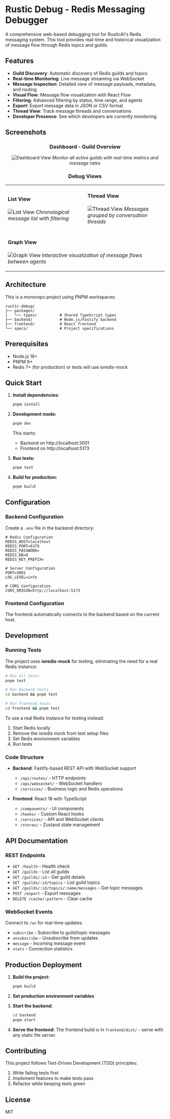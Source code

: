 # Rustic Debug - Redis Messaging Debugger

A comprehensive web-based debugging tool for RusticAI's Redis messaging system. This tool provides real-time and historical visualization of message flow through Redis topics and guilds.

## Features

- **Guild Discovery**: Automatic discovery of Redis guilds and topics
- **Real-time Monitoring**: Live message streaming via WebSocket
- **Message Inspection**: Detailed view of message payloads, metadata, and routing
- **Visual Flow**: Message flow visualization with React Flow
- **Filtering**: Advanced filtering by status, time range, and agents
- **Export**: Export message data in JSON or CSV format
- **Thread View**: Track message threads and conversations
- **Developer Presence**: See which developers are currently monitoring

## Screenshots

<div align="center">

### Dashboard - Guild Overview
![Dashboard View](docs/src/assets/screenshots/dashboard-guilds.png)
*Monitor all active guilds with real-time metrics and message rates*

### Debug Views

<table>
<tr>
<td width="50%">

#### List View
![List View](docs/src/assets/screenshots/debug-list-view.png)
*Chronological message list with filtering*

</td>
<td width="50%">

#### Thread View
![Thread View](docs/src/assets/screenshots/debug-thread-view.png)
*Messages grouped by conversation threads*

</td>
</tr>
<tr>
<td colspan="2">

#### Graph View
![Graph View](docs/src/assets/screenshots/debug-graph-view.png)
*Interactive visualization of message flows between agents*

</td>
</tr>
</table>

</div>

## Architecture

This is a monorepo project using PNPM workspaces:

```
rustic-debug/
├── packages/
│   └── types/          # Shared TypeScript types
├── backend/            # Node.js/Fastify backend
├── frontend/           # React frontend
└── specs/              # Project specifications
```

## Prerequisites

- Node.js 18+ 
- PNPM 8+
- Redis 7+ (for production) or tests will use ioredis-mock

## Quick Start

1. **Install dependencies:**
   ```bash
   pnpm install
   ```

2. **Development mode:**
   ```bash
   pnpm dev
   ```

   This starts:
   - Backend on http://localhost:3001
   - Frontend on http://localhost:5173

3. **Run tests:**
   ```bash
   pnpm test
   ```

4. **Build for production:**
   ```bash
   pnpm build
   ```

## Configuration

### Backend Configuration

Create a `.env` file in the backend directory:

```env
# Redis Configuration
REDIS_HOST=localhost
REDIS_PORT=6379
REDIS_PASSWORD=
REDIS_DB=0
REDIS_KEY_PREFIX=

# Server Configuration
PORT=3001
LOG_LEVEL=info

# CORS Configuration
CORS_ORIGIN=http://localhost:5173
```

### Frontend Configuration

The frontend automatically connects to the backend based on the current host.

## Development

### Running Tests

The project uses **ioredis-mock** for testing, eliminating the need for a real Redis instance:

```bash
# Run all tests
pnpm test

# Run backend tests
cd backend && pnpm test

# Run frontend tests  
cd frontend && pnpm test
```

To use a real Redis instance for testing instead:
1. Start Redis locally
2. Remove the ioredis mock from test setup files
3. Set Redis environment variables
4. Run tests

### Code Structure

- **Backend**: Fastify-based REST API with WebSocket support
  - `/api/routes/` - HTTP endpoints
  - `/api/websocket/` - WebSocket handlers
  - `/services/` - Business logic and Redis operations
  
- **Frontend**: React 18 with TypeScript
  - `/components/` - UI components
  - `/hooks/` - Custom React hooks
  - `/services/` - API and WebSocket clients
  - `/stores/` - Zustand state management

## API Documentation

### REST Endpoints

- `GET /health` - Health check
- `GET /guilds` - List all guilds
- `GET /guilds/:id` - Get guild details
- `GET /guilds/:id/topics` - List guild topics
- `GET /guilds/:id/topics/:name/messages` - Get topic messages
- `POST /export` - Export messages
- `DELETE /cache/:pattern` - Clear cache

### WebSocket Events

Connect to `/ws` for real-time updates:

- `subscribe` - Subscribe to guild/topic messages
- `unsubscribe` - Unsubscribe from updates
- `message` - Incoming message event
- `stats` - Connection statistics

## Production Deployment

1. **Build the project:**
   ```bash
   pnpm build
   ```

2. **Set production environment variables**

3. **Start the backend:**
   ```bash
   cd backend
   pnpm start
   ```

4. **Serve the frontend:**
   The frontend build is in `frontend/dist/` - serve with any static file server.

## Contributing

This project follows Test-Driven Development (TDD) principles:

1. Write failing tests first
2. Implement features to make tests pass
3. Refactor while keeping tests green

## License

MIT